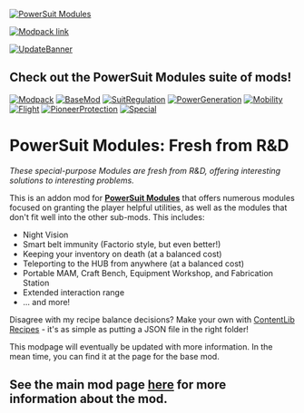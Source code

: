 [![PowerSuit Modules](https://i.imgur.com/almXu5F.png)](https://ficsit.app/mod/BezrE8aswqXLRX/)

[![Modpack link](https://i.imgur.com/rJ5t9u1.png)](https://ficsit.app/mod/CEjJnBXkLEiszx)

[![UpdateBanner](https://i.imgur.com/rU1PLZg.png)](https://ficsit.app/mod/BezrE8aswqXLRX)

## Check out the PowerSuit Modules suite of mods!

[![Modpack](https://i.imgur.com/fr5kNHn.png)](https://ficsit.app/mod/CEjJnBXkLEiszx)
[![BaseMod](https://i.imgur.com/rYq6phE.png)](https://ficsit.app/mod/BezrE8aswqXLRX)
[![SuitRegulation](https://i.imgur.com/KutlEGt.png)](https://ficsit.app/mod/2bNso1rZPJqzub)
[![PowerGeneration](https://i.imgur.com/qPR2fwd.png)](https://ficsit.app/mod/FJxNuUm6aAEmzV)
[![Mobility](https://i.imgur.com/6rcVvxA.png)](https://ficsit.app/mod/8KhUetkyuNi29h)
[![Flight](https://i.imgur.com/JBxUd3K.png)](https://ficsit.app/mod/9tusv5NnasQ8tT)
[![PioneerProtection](https://i.imgur.com/kDzBR9p.png)](https://ficsit.app/mod/CpKSGnfYKMuD5u)
[![Special](https://i.imgur.com/YyRNkSL.png)](https://ficsit.app/mod/67PBbhK1SbQEaF)

# PowerSuit Modules: Fresh from R&D

_These special-purpose Modules are fresh from R&D, offering interesting solutions to interesting problems._

This is an addon mod for [**PowerSuit Modules**](https://ficsit.app/mod/BezrE8aswqXLRX/) that offers numerous modules focused on granting the player helpful utilities, as well as the modules that don't fit well into the other sub-mods. This includes:

- Night Vision
- Smart belt immunity (Factorio style, but even better!)
- Keeping your inventory on death (at a balanced cost)
- Teleporting to the HUB from anywhere (at a balanced cost)
- Portable MAM, Craft Bench, Equipment Workshop, and Fabrication Station
- Extended interaction range
- ... and more!

Disagree with my recipe balance decisions? Make your own with [ContentLib Recipes](https://ficsit.app/mod/5ak7eHymSNw4YN) - it's as simple as putting a JSON file in the right folder!

This modpage will eventually be updated with more information. In the mean time, you can find it at the page for the base mod.

## See the main mod page [here](https://ficsit.app/mod/BezrE8aswqXLRX) for more information about the mod.
